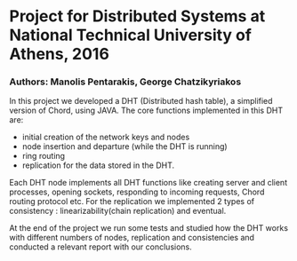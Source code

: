 # Project for Distributed Systems at National Technical University of Athens, 2016
### Authors: Manolis Pentarakis, George Chatzikyriakos

In this project we developed a DHT (Distributed hash table), a simplified version of Chord, using JAVA.
The core functions implemented in this DHT are:
- initial creation of the network keys and nodes
- node insertion and departure (while the DHT is running)
- ring routing
- replication for the data stored in the DHT.


Each DHT node implements all DHT functions like  creating server and client processes, opening sockets, responding to incoming requests, Chord routing protocol etc.
For the replication we implemented 2 types of consistency : linearizability(chain replication) and eventual.

At the end of the project we run some tests and studied how the DHT works with different numbers of nodes, replication and consistencies and conducted a relevant report with our conclusions. 





